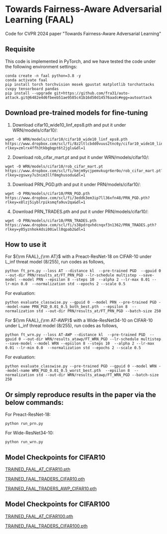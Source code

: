 # Towards Fairness-Aware Adversarial Learning (FAAL)

Code for CVPR 2024 paper "Towards Fairness-Aware Adversarial Learning"



## Requisite

This code is implemented in PyTorch, and we have tested the code under the following environment settings:
```
conda create -n faal python=3.8 -y
conda activate faal
pip install torch torchvision mosek gpustat matplotlib torchattacks cvxpy tensorboard pandas
pip install --upgrade git+https://github.com/fra31/auto-attack.git@6482e4d6fbeeb51ae9585c41b16d50d14576aadc#egg=autoattack
```

## Download pre-trained models for fine-tuning

1. Download cifar10_wide10_linf_eps8.pth and put it under WRN/models/cifar10/: 
```
wget -O WRN/models/cifar10/cifar10_wide10_linf_eps8.pth https://www.dropbox.com/scl/fi/8z2ltlcbdd0vuus2tnc6y/cifar10_wide10_linf_eps8.pth?rlkey=zmlrx4ffh3tkbgbqpt6t2jglu&dl=1
```
2. Download rob_cifar_mart.pt and put it under WRN/models/cifar10/:
```
wget -O WRN/models/cifar10/rob_cifar_mart.pt https://www.dropbox.com/scl/fi/kmjm9ycjpemvkugr6er0o/rob_cifar_mart.pt?rlkey=zgswxy7u3nim3llf8mghusodu&dl=1
```
3. Download PRN_PGD.pth and put it under PRN/models/cifar10/:
```
wget -O PRN/models/cifar10/PRN_PGD.pth https://www.dropbox.com/scl/fi/3eddk3em3ip7ll36xfn48/PRN_PGD.pth?rlkey=x8lzj5iyblrpiksmqfa9uv2qa&dl=1
```
4. Download PRN_TRADES.pth and put it under PRN/models/cifar10/:
```
wget -O PRN/models/cifar10/PRN_TRADES.pth https://www.dropbox.com/scl/fi/s38pdrqvhdcnqxf3n1362/PRN_TRADES.pth?rlkey=y05yznhok4dsi00iwll0qpab2&dl=1
```




## How to use it

For ${\rm FAAL}_{\rm AT}$ with a Preact-ResNet-18 on CIFAR-10 under L_inf threat model (8/255), run codes as follows, 
```
python ft_prn.py --loss AT --distance kl  --pre-trained PGD  --gpuid 0 --out-dir PRN/results_at/FT_PRN_PGD --lr-schedule multistep --save-model --model PRN --epsilon 8 --steps 10  --alpha 2 --lr-max 0.01 --lr-min 0.0  --normalization std --epochs 2 --scale 0.5
```

For evaluation:
```
python evaluate_classwise.py --gpuid 0 --model PRN --pre-trained PGD --model-name PRN_PGD_0.01_0.5_both_best.pth  --epsilon 8  --normalization std --out-dir PRN/results_at/FT_PRN_PGD --batch-size 250
```


For ${\rm FAAL}_{\rm AT-AWP}$ with a Wide-ResNet34-10 on CIFAR-10 under L_inf threat model (8/255), run codes as follows, 
```
python ft_wrn.py --loss AT-AWP --distance kl  --pre-trained PGD  --gpuid 0 --out-dir WRN/results_atawp/FT_WRN_PGD --lr-schedule multistep --save-model --model WRN --epsilon 8 --steps 10  --alpha 2 --lr-max 0.01 --lr-min 0.0  --normalization std --epochs 2 --scale 0.5
```

For evaluation:
```
python evaluate_classwise.py --pre-trained PGD --gpuid 0 --model WRN --model-name WRN_PGD_0.01_0.5_worst_best.pth  --epsilon 8  --normalization std --out-dir WRN/results_atawp/FT_WRN_PGD --batch-size 250
```


## Or simply reproduce results in the paper via the below commands:
For Preact-ResNet-18:
```
python run_prn.py
```

For Wide-ResNet34-10:
```
python run_wrn.py
```

## Model Checkpoints for CIFAR10 

[TRAINED_FAAL_AT_CIFAR10.pth](https://www.dropbox.com/scl/fi/smx0gvb1goe1upi28svl0/TRAINED_FAAL_AT_CIFAR10.pth?rlkey=151swazoypbrtviyatqdsv3ba&st=ryjfvlqk&dl=1)

[TRAINED_FAAL_TRADERS_CIFAR10.pth](https://www.dropbox.com/scl/fi/h6176jjna5pw0sqouxxm7/TRAINED_FAAL_TRADERS_CIFAR10.pth?rlkey=w681sahq36gmhv8udg52bi81o&st=6mxqr1g6&dl=1)

[TRAINED_FAAL_TRADERS_AWP_CIFAR10.pth](https://www.dropbox.com/scl/fi/9vnsdzsv6jw39z09vzx75/TRAINED_FAAL_TRADERS_AWP_CIFAR10.pth?rlkey=ox3fsugzv35k3i23xfmrrvlwg&st=vzknvo2p&dl=1)

## Model Checkpoints for CIFAR100 
[TRAINED_FAAL_AT_CIFAR100.pth](https://www.dropbox.com/scl/fi/jhl34p17h0p4h026m4m5h/TRAINED_FAAL_AT_CIFAR100.pth?rlkey=v86n50mvkm5423o9c1qal8r0v&st=tlf8f4q2&dl=1)

[TRAINED_FAAL_TRADERS_CIFAR100.pth](https://www.dropbox.com/scl/fi/ziftxk6ad4fy0fr059r25/TRAINED_FAAL_TRADERS_CIFAR100.pth?rlkey=0t4biut1gyzctvjatp4gxddek&st=01dk5cvh&dl=1)


